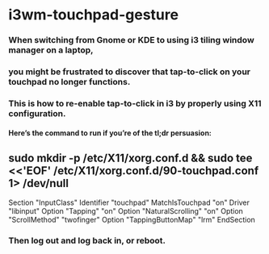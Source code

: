 # i3wm-touchpad-gesture

### When switching from Gnome or KDE to using i3 tiling window manager on a laptop, 
### you might be frustrated to discover that tap-to-click on your touchpad no longer functions. 
### This is how to re-enable tap-to-click in i3 by properly using X11 configuration.


#### Here’s the command to run if you’re of the tl;dr persuasion:

## sudo mkdir -p /etc/X11/xorg.conf.d && sudo tee <<'EOF' /etc/X11/xorg.conf.d/90-touchpad.conf 1> /dev/null


Section "InputClass"
	Identifier "touchpad"
	MatchIsTouchpad "on"
	Driver "libinput"
	Option "Tapping" "on"
	Option "NaturalScrolling" "on"
	Option "ScrollMethod" "twofinger"
	Option "TappingButtonMap" "lrm"
EndSection


### Then log out and log back in, or reboot.
